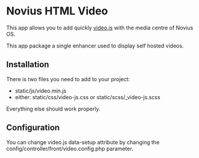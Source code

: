 # Novius HTML Video

This app allows you to add quickly [video.js](http://videojs.com/) with the media centre of Novius OS.

This app package a single enhancer used to display self hosted videos.

## Installation

There is two files you need to add to your project:
* static/js/video.min.js
* either: static/css/video-js.css or static/scss/_video-js.scss

Everything else should work properly.

## Configuration

You can change video.js data-setup attribute by changing the config/controller/front/video.config.php parameter.